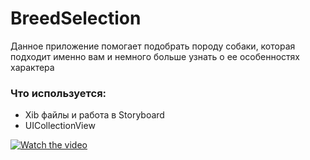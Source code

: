 # BreedSelection
Данное приложение помогает подобрать породу собаки, которая подходит именно вам и немного больше узнать о ее особенностях характера

### Что используется:
+  Xib файлы и работа в Storyboard
+  UICollectionView

[![Watch the video](https://img.youtube.com/vi/vZ5cAqNH3K8/hqdefault.jpg)](https://youtu.be/vZ5cAqNH3K8) 
